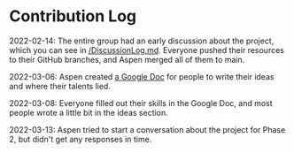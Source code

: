 # Contribution Log
2022-02-14: The entire group had an early discussion about the project, which you can see in [/DiscussionLog.md](DiscussionLog.md). Everyone pushed their resources to their GitHub branches, and Aspen merged all of them to main.

2022-03-06: Aspen created [a Google Doc](https://docs.google.com/document/d/17hDfCDsrhlLVm2a4B6KsLZoRgAlrt4zVfvDOO5Z_GOk/) for people to write their ideas and where their talents lied.

2022-03-08: Everyone filled out their skills in the Google Doc, and most people wrote a little bit in the ideas section.

2022-03-13: Aspen tried to start a conversation about the project for Phase 2, but didn't get any responses in time.